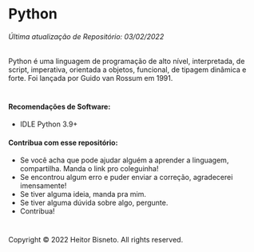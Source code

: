 # Python
###### Última atualização de Repositório: 03/02/2022


Python é uma linguagem de programação de alto nível, interpretada, de script, imperativa, orientada a objetos, funcional, de tipagem dinâmica e forte. Foi lançada por Guido van Rossum em 1991.

#

#### Recomendações de Software:
- IDLE Python 3.9+

#### Contribua com esse repositório:

- Se você acha que pode ajudar alguém a aprender a linguagem, compartilha. Manda o link pro coleguinha!
- Se encontrou algum erro e puder enviar a correção, agradecerei imensamente!
- Se tiver alguma ideia, manda pra mim.
- Se tiver alguma dúvida sobre algo, pergunte.
- Contribua!

#

Copyright © 2022 Heitor Bisneto. All rights reserved.
